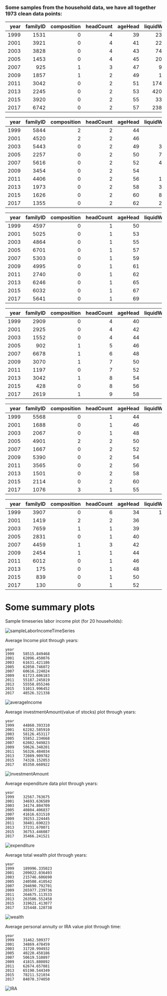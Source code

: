 ### Some samples from the household data, we have all together 1973 clean data points:
|   year |   familyID |   composition |   headCount |   ageHead |   liquidWealth |   laborIncome |   costPerPerson |   totalExpense |   participation |   investmentAmount |   annuityIRA |   wealthWithoutHomeEquity |   wealthWithHomeEquity | maritalStatus   | employmentStatus   | education    | race   | industry      |
|-------:|-----------:|--------------:|------------:|----------:|---------------:|--------------:|----------------:|---------------:|----------------:|-------------------:|-------------:|--------------------------:|-----------------------:|:----------------|:-------------------|:-------------|:-------|:--------------|
|   1999 |       1531 |             0 |           4 |        39 |         234848 |        704545 |         23175.3 |        78945.4 |               1 |             469696 |       352272 |                   1115530 |                1373863 | Married         | Working            | postGraduate | White  | finance       |
|   2001 |       3921 |             0 |           4 |        41 |         221212 |       1106060 |         16642.7 |        60187.4 |               1 |             331818 |       276515 |                    895909 |                1371515 | Married         | Working            | postGraduate | White  | finance       |
|   2003 |       3828 |             0 |           4 |        43 |         742424 |        981060 |         29959.1 |       112988   |               1 |             530303 |       371212 |                   2169469 |                2636136 | Married         | Working            | postGraduate | White  | finance       |
|   2005 |       1453 |             0 |           4 |        45 |         200000 |        875000 |         45581.4 |       182326   |               1 |             130000 |       400000 |                   1518000 |                2618000 | Married         | Working            | postGraduate | White  | finance       |
|   2007 |        925 |             1 |           3 |        47 |          93939 |        947848 |         76452.9 |       244156   |               1 |            3287878 |       751515 |                   5326363 |                6430151 | Married         | Working            | postGraduate | White  | finance       |
|   2009 |       1857 |             1 |           2 |        49 |          18181 |       1181818 |        128192   |       282022   |               1 |            3636363 |            0 |                   5668181 |                6464545 | Married         | Working            | postGraduate | White  | finance       |
|   2011 |       3042 |             0 |           2 |        51 |        1742424 |       1132575 |         74585.2 |       171222   |               1 |            2178030 |      1306818 |                   7222348 |                8285227 | Married         | Working            | postGraduate | White  | finance       |
|   2013 |       2245 |             0 |           2 |        53 |        4204545 |        845113 |         68821.9 |       163685   |               1 |             504545 |       420454 |                   8071045 |                8962409 | Married         | Working            | postGraduate | White  | finance       |
|   2015 |       3920 |             0 |           2 |        55 |         330303 |        198181 |         62492.4 |       151358   |               1 |            2477272 |      1651515 |                  10032954 |               10032954 | Married         | Working            | postGraduate | White  | finance       |
|   2017 |       6742 |             0 |           2 |        57 |        2386363 |             0 |         35199.8 |        88502.3 |               1 |            3977272 |      1590909 |                  12082954 |               12759090 | Married         | retired            | postGraduate | White  | otherIndustry |


|   year |   familyID |   composition |   headCount |   ageHead |   liquidWealth |   laborIncome |   costPerPerson |   totalExpense |   participation |   investmentAmount |   annuityIRA |   wealthWithoutHomeEquity |   wealthWithHomeEquity | maritalStatus   | employmentStatus   | education    | race   | industry      |
|-------:|-----------:|--------------:|------------:|----------:|---------------:|--------------:|----------------:|---------------:|----------------:|-------------------:|-------------:|--------------------------:|-----------------------:|:----------------|:-------------------|:-------------|:-------|:--------------|
|   1999 |       5844 |             2 |           2 |        44 |           5871 |        176136 |         50105.2 |        85340.4 |               1 |             106856 |            0 |                    160284 |                 217821 | Separated       | Working            | postGraduate | White  | finance       |
|   2001 |       4520 |             2 |           2 |        46 |           1106 |        265454 |         35404.3 |        64018.8 |               1 |              82954 |       663636 |                    830651 |                 963378 | Separated       | Working            | postGraduate | White  | finance       |
|   2003 |       5443 |             0 |           2 |        49 |          37121 |        357424 |         44336.2 |        83605.4 |               1 |              26515 |            0 |                    148484 |                 275757 | Married         | Working            | postGraduate | White  | finance       |
|   2005 |       2257 |             0 |           2 |        50 |          75000 |        311000 |         64681   |       129362   |               1 |              75000 |        10000 |                    203000 |                 463000 | Married         | Working            | postGraduate | White  | finance       |
|   2007 |       5616 |             0 |           2 |        52 |          46969 |        385151 |         51094.5 |       108782   |               1 |              46969 |        56363 |                    247060 |                 716757 | Married         | Working            | postGraduate | White  | finance       |
|   2009 |       3454 |             0 |           2 |        54 |           3636 |        420000 |         50995.9 |       112191   |               1 |              18181 |         9090 |                     55454 |                 460000 | Married         | Working            | postGraduate | White  | finance       |
|   2011 |       4406 |             0 |           2 |        56 |          13068 |        339772 |         55870.8 |       128260   |               1 |               8712 |         8712 |                    101931 |                 328446 | Married         | Working            | postGraduate | White  | finance       |
|   2013 |       1973 |             0 |           2 |        58 |          33636 |        336363 |         40164.9 |        95527.3 |               1 |              16818 |        12613 |                    210227 |                 462500 | Married         | Working            | postGraduate | White  | finance       |
|   2015 |       1626 |             0 |           2 |        60 |          82575 |        371590 |         42445.8 |       102804   |               1 |              20643 |        12386 |                    181666 |                 322045 | Married         | Working            | postGraduate | White  | finance       |
|   2017 |       1355 |             0 |           2 |        62 |          23863 |        509090 |         51497.9 |       129481   |               1 |              19886 |        11931 |                    194886 |                 393750 | Married         | Working            | postGraduate | White  | otherIndustry |


|   year |   familyID |   composition |   headCount |   ageHead |   liquidWealth |   laborIncome |   costPerPerson |   totalExpense |   participation |   investmentAmount |   annuityIRA |   wealthWithoutHomeEquity |   wealthWithHomeEquity | maritalStatus   | employmentStatus   | education    | race   | industry      |
|-------:|-----------:|--------------:|------------:|----------:|---------------:|--------------:|----------------:|---------------:|----------------:|-------------------:|-------------:|--------------------------:|-----------------------:|:----------------|:-------------------|:-------------|:-------|:--------------|
|   1999 |       4597 |             0 |           1 |        50 |            469 |         58125 |         45322.2 |        38597   |               0 |                  0 |            0 |                      2583 |                  17848 | Divorced        | Working            | postGraduate | Black  | service       |
|   2001 |       5025 |             0 |           1 |        53 |              0 |         59727 |         29251.4 |        26446.5 |               0 |                  0 |       442424 |                    453484 |                 475606 | Divorced        | Working            | postGraduate | Black  | service       |
|   2003 |       4864 |             0 |           1 |        55 |            424 |         75257 |         27971.5 |        26373.2 |               0 |                  0 |            0 |                      8909 |                  49212 | Divorced        | Working            | postGraduate | Black  | service       |
|   2005 |       6701 |             0 |           1 |        57 |           2000 |         59600 |         72130   |        72130   |               0 |                  0 |        98000 |                    130000 |                 153000 | Divorced        | Working            | postGraduate | Black  | service       |
|   2007 |       5303 |             0 |           1 |        59 |            563 |             0 |         48927.2 |        52083.8 |               0 |                  0 |        46969 |                    113290 |                 184684 | Divorced        | retired            | postGraduate | Black  | service       |
|   2009 |       4995 |             0 |           1 |        61 |            272 |           363 |         31907.9 |        35098.7 |               0 |                  0 |            0 |                     18454 |                 113909 | Divorced        | retired            | postGraduate | Black  | service       |
|   2011 |       2740 |             0 |           1 |        62 |              0 |             0 |         24795.7 |        28461.2 |               0 |                  0 |            0 |                     24393 |                  87992 | Divorced        | retired            | postGraduate | Black  | service       |
|   2013 |       6246 |             0 |           1 |        65 |            840 |             0 |         30736   |        36550.9 |               0 |                  0 |            0 |                       672 |                   5718 | Divorced        | retired            | postGraduate | Black  | service       |
|   2015 |       6032 |             0 |           1 |        67 |            330 |             0 |         32305.4 |        39122.2 |               0 |                  0 |            0 |                     16845 |                  44095 | Divorced        | retired            | postGraduate | Black  | service       |
|   2017 |       5641 |             0 |           1 |        69 |             39 |             0 |         33020   |        41510.9 |               0 |                  0 |            0 |                      7994 |                  99471 | Divorced        | retired            | postGraduate | Black  | otherIndustry |


|   year |   familyID |   composition |   headCount |   ageHead |   liquidWealth |   laborIncome |   costPerPerson |   totalExpense |   participation |   investmentAmount |   annuityIRA |   wealthWithoutHomeEquity |   wealthWithHomeEquity | maritalStatus   | employmentStatus   | education   | race   | industry      |
|-------:|-----------:|--------------:|------------:|----------:|---------------:|--------------:|----------------:|---------------:|----------------:|-------------------:|-------------:|--------------------------:|-----------------------:|:----------------|:-------------------|:------------|:-------|:--------------|
|   1999 |       2909 |             0 |           4 |        40 |            234 |             0 |         4757.17 |       16205.1  |               0 |                  0 |            0 |                     -5401 |                  -5401 | Divorced        | keepHouse          | highSchool  | White  | service       |
|   2001 |       2925 |             0 |           4 |        42 |             39 |          1327 |         5710.38 |       20651.3  |               0 |                  0 |            0 |                     -5711 |                  -5711 | Divorced        | Working            | highSchool  | White  | service       |
|   2003 |       1552 |             0 |           4 |        44 |             42 |             0 |         3342.6  |       12606.4  |               0 |                  0 |            0 |                     -7169 |                  -7169 | Divorced        | unemployed         | highSchool  | White  | service       |
|   2005 |        902 |             1 |           5 |        46 |            574 |             0 |         3201.9  |       16009.5  |               0 |                  0 |            0 |                     -7926 |                  -7926 | Divorced        | keepHouse          | highSchool  | White  | service       |
|   2007 |       6678 |             1 |           6 |        48 |              9 |             0 |         2212.62 |       14132.2  |               0 |                  0 |            0 |                     -9384 |                  -9384 | Divorced        | keepHouse          | highSchool  | White  | service       |
|   2009 |       3070 |             1 |           7 |        50 |              4 |             0 |         2436.95 |       18764.5  |               0 |                  0 |            0 |                      1822 |                   1822 | Divorced        | keepHouse          | highSchool  | White  | service       |
|   2011 |       1197 |             0 |           7 |        52 |           1188 |             0 |         1223.09 |        9827.27 |               0 |                  0 |            0 |                      1972 |                   1972 | Divorced        | keepHouse          | highSchool  | White  | service       |
|   2013 |       3042 |             1 |           8 |        54 |              8 |             0 |         1693.22 |       16108.5  |               0 |                  0 |            0 |                        47 |                     47 | Divorced        | keepHouse          | highSchool  | White  | service       |
|   2015 |        428 |             0 |           8 |        56 |            206 |             0 |         1621.26 |       15706.9  |               0 |                  0 |            0 |                     12262 |                  12262 | Divorced        | disabled           | highSchool  | White  | service       |
|   2017 |       2619 |             1 |           9 |        58 |             11 |             0 |         3344    |       37835    |               0 |                  0 |            0 |                     18307 |                  18307 | Divorced        | disabled           | highSchool  | White  | otherIndustry |


|   year |   familyID |   composition |   headCount |   ageHead |   liquidWealth |   laborIncome |   costPerPerson |   totalExpense |   participation |   investmentAmount |   annuityIRA |   wealthWithoutHomeEquity |   wealthWithHomeEquity | maritalStatus   | employmentStatus   | education    | race   | industry      |
|-------:|-----------:|--------------:|------------:|----------:|---------------:|--------------:|----------------:|---------------:|----------------:|-------------------:|-------------:|--------------------------:|-----------------------:|:----------------|:-------------------|:-------------|:-------|:--------------|
|   1999 |       5568 |             0 |           1 |        44 |              0 |          3170 |         6032.45 |        5137.31 |               0 |                  0 |            0 |                     -1526 |                  -1526 | Divorced        | jail               | highSchool   | Black  | manufacturing |
|   2001 |       1688 |             0 |           1 |        46 |              0 |             0 |         1468.04 |        1327.27 |               0 |                  0 |            0 |                         0 |                      0 | Divorced        | disabled           | highSchool   | Black  | manufacturing |
|   2003 |       2067 |             0 |           1 |        48 |            212 |         12727 |        15624.7  |       14731.8  |               0 |                  0 |            0 |                      2015 |                   2015 | Divorced        | Working            | college      | Black  | manufacturing |
|   2005 |       4901 |             2 |           2 |        50 |              0 |         21000 |         6541    |       13082    |               0 |                  0 |            0 |                         0 |                      0 | Married         | Working            | college      | Black  | manufacturing |
|   2007 |       1667 |             0 |           2 |        52 |              0 |         19727 |         8898.74 |       18945.7  |               0 |                  0 |            0 |                      1221 |                   1221 | Married         | Working            | college      | Black  | manufacturing |
|   2009 |       5390 |             0 |           2 |        54 |              0 |          3636 |         2652.89 |        5836.36 |               0 |                  0 |            0 |                         0 |                      0 | Married         | disabled           | highSchool   | Black  | manufacturing |
|   2011 |       3565 |             0 |           2 |        56 |              0 |         18243 |        11250.1  |       25826.2  |               0 |                  0 |            0 |                      2613 |                   2613 | Married         | unemployed         | highSchool   | Black  | manufacturing |
|   2013 |       1501 |             0 |           2 |        58 |              0 |          4460 |         7330.09 |       17433.7  |               0 |                  0 |            0 |                         0 |                      0 | Married         | retired            | highSchool   | Black  | manufacturing |
|   2015 |       2114 |             0 |           2 |        60 |              0 |          3715 |         6082.33 |       14731.5  |               0 |                  0 |            0 |                    -76795 |                 -76795 | Married         | keepHouse          | highSchool   | Black  | manufacturing |
|   2017 |       1076 |             3 |           1 |        55 |              7 |             0 |        11374.3  |       14299.1  |               0 |                  0 |            0 |                    -47719 |                 -47719 | Divorced        | keepHouse          | postGraduate | Black  | otherIndustry |


|   year |   familyID |   composition |   headCount |   ageHead |   liquidWealth |   laborIncome |   costPerPerson |   totalExpense |   participation |   investmentAmount |   annuityIRA |   wealthWithoutHomeEquity |   wealthWithHomeEquity | maritalStatus   | employmentStatus   | education   | race   | industry      |
|-------:|-----------:|--------------:|------------:|----------:|---------------:|--------------:|----------------:|---------------:|----------------:|-------------------:|-------------:|--------------------------:|-----------------------:|:----------------|:-------------------|:------------|:-------|:--------------|
|   1999 |       3907 |             0 |           6 |        34 |          11742 |         47439 |         3695.31 |        18881.8 |               0 |                  0 |            0 |                     64583 |                  64583 | neverMarried    | Working            | college     | Black  | manufacturing |
|   2001 |       1419 |             2 |           2 |        36 |              0 |         22121 |         7034.38 |        12719.7 |               0 |                  0 |            0 |                         0 |                      0 | neverMarried    | Working            | college     | Black  | manufacturing |
|   2003 |       7659 |             1 |           1 |        39 |              0 |         25454 |        21012.8  |        19812.1 |               0 |                  0 |            0 |                      5303 |                   5303 | neverMarried    | Working            | college     | Black  | manufacturing |
|   2005 |       2831 |             0 |           1 |        40 |              0 |         22000 |        16045    |        16045   |               0 |                  0 |            0 |                         0 |                      0 | neverMarried    | Working            | college     | Black  | manufacturing |
|   2007 |       4459 |             1 |           3 |        42 |              0 |         23484 |         7736.24 |        24706.1 |               0 |                  0 |            0 |                     18787 |                  18787 | neverMarried    | Working            | college     | Black  | manufacturing |
|   2009 |       2454 |             1 |           1 |        44 |              0 |         27272 |        16446.3  |        18090.9 |               0 |                  0 |            0 |                      4545 |                   4545 | Separated       | Working            | college     | Black  | manufacturing |
|   2011 |       6012 |             0 |           1 |        46 |              0 |         26136 |        22147.9  |        25422   |               0 |                  0 |            0 |                      3484 |                   3484 | Separated       | unemployed         | college     | Black  | manufacturing |
|   2013 |        175 |             0 |           1 |        48 |              0 |         20181 |        10317    |        12268.9 |               0 |                  0 |            0 |                         0 |                      0 | Divorced        | temporalLeave      | college     | Black  | manufacturing |
|   2015 |        839 |             0 |           1 |        50 |              0 |             0 |        10828.2  |        13113   |               0 |                  0 |            0 |                     -1651 |                  -1651 | Divorced        | disabled           | college     | Black  | manufacturing |
|   2017 |        130 |             0 |           1 |        52 |              0 |             0 |         9670.92 |        12157.7 |               0 |                  0 |            0 |                         0 |                      0 | Divorced        | disabled           | college     | Black  | service       |

   

# Some summary plots

Sample timeseries labor income plot (for 20 households): 

![sampleLaborIncomeTimeSeries](./sampleLaborIncomeTimeSeries.png)

Average Income plot through years:

```
year
1999    58515.849468
2001    62096.450076
2003    61631.421186
2005    62050.746072
2007    60616.224024
2009    61723.606183
2011    55187.245819
2013    55558.055246
2015    51013.996452
2017    48526.321338
```

![averageIncome](./averageIncome.png)

Average investmentAmount(value of stocks) plot through years:

```
year
1999    44860.393310
2001    62282.585910
2003    58126.453117
2005    55852.234668
2007    62082.949823
2009    50626.348201
2011    56326.484034
2013    72089.909782
2015    74328.152053
2017    85350.660922
```

![investmentAmount](./investmentAmount.png)

Average expenditure data plot through years:

```
year
1999    32567.763675
2001    34693.636589
2003    34174.804709
2005    40804.406837
2007    41616.631510
2009    39253.224445
2011    38401.690223
2013    37231.670071
2015    36753.446087
2017    35466.241521
```

![expenditure](./expenditure.png)

Average total wealth plot through years:

```
year
1999    189996.335023
2001    209022.036493
2003    215746.606690
2005    240508.410542
2007    294690.792701
2009    265977.239736
2011    264675.113533
2013    263506.552458
2015    319621.413077
2017    325448.128738
```

![wealth](./wealth.png)

Average personal annuity or IRA value plot through time:

```
year
1999    31462.509377
2001    34869.478459
2003    31720.994932
2005    40220.458186
2007    50619.510897
2009    41815.880892
2011    62674.657881
2013    65190.544349
2015    78211.521034
2017    84070.374050
```

![IRA](./IRA.png)

